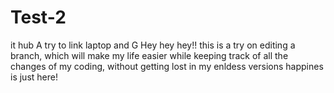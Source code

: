 # Test-2
it hub  A try to link laptop and G
Hey hey hey!!
 this is a try on editing a branch, which will make my life
  easier while keeping track of all the changes of my coding, without
   getting lost in my enldess versions 
    happines is just here!
